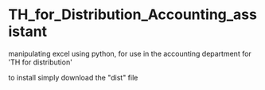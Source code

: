 # TH_for_Distribution_Accounting_assistant
manipulating excel using python, for use in the accounting department for 'TH for distribution'


to install simply download the "dist" file

